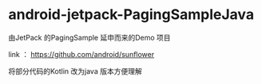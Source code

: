 # android-jetpack-PagingSampleJava

由JetPack 的PagingSample 延申而来的Demo 项目

link ： https://github.com/android/sunflower

将部分代码的Kotlin 改为java 版本方便理解
